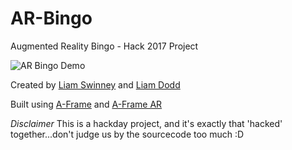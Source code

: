 # AR-Bingo
Augmented Reality Bingo - Hack 2017 Project

![AR Bingo Demo](https://github.com/BedeGaming/AR-Bingo/blob/master/example.gif)


Created by [Liam Swinney](https://github.com/liam-swinney) and [Liam Dodd](https://github.com/liamdo)

Built using [A-Frame](https://aframe.io/) and [A-Frame AR](https://github.com/jeromeetienne/AR.js/tree/master/aframe) 

_Disclaimer_
This is a hackday project, and it's exactly that 'hacked' together...don't judge us by the sourcecode too much :D
